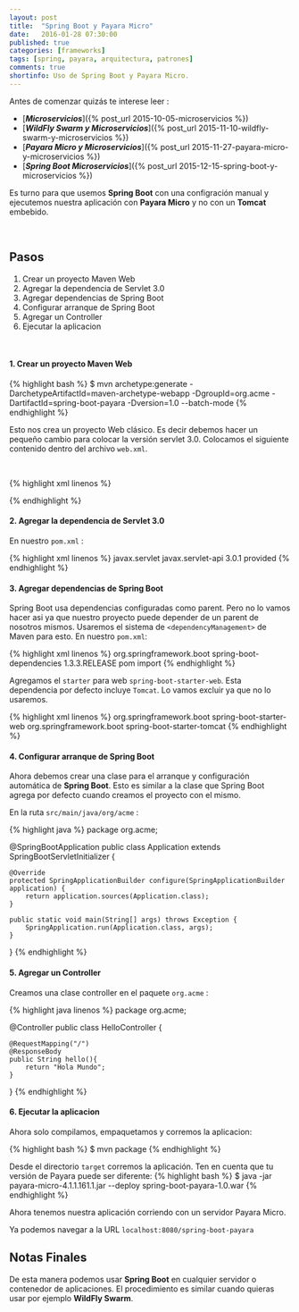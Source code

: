 ```yaml
---
layout: post
title:  "Spring Boot y Payara Micro"
date:   2016-01-28 07:30:00
published: true
categories: [frameworks]
tags: [spring, payara, arquitectura, patrones]
comments: true
shortinfo: Uso de Spring Boot y Payara Micro.
---
```


Antes de comenzar quizás te interese leer :

* [_**Microservicios**_]({% post_url 2015-10-05-microservicios %})
* [_**WildFly Swarm y Microservicios**_]({% post_url 2015-11-10-wildfly-swarm-y-microservicios %})
* [_**Payara Micro y Microservicios**_]({% post_url 2015-11-27-payara-micro-y-microservicios %})
* [_**Spring Boot Microservicios**_]({% post_url 2015-12-15-spring-boot-y-microservicios %})

Es turno para que usemos **Spring Boot** con una configración manual y ejecutemos nuestra aplicación con **Payara Micro** y no con un **Tomcat** embebido.

<br/>

## Pasos
1. Crear un proyecto Maven Web
2. Agregar la dependencia de Servlet 3.0
3. Agregar dependencias de Spring Boot
4. Configurar arranque de Spring Boot
5. Agregar un Controller
6. Ejecutar la aplicacion

<br/>

#### 1. Crear un proyecto Maven Web
{% highlight bash %}
$ mvn archetype:generate -DarchetypeArtifactId=maven-archetype-webapp -DgroupId=org.acme -DartifactId=spring-boot-payara -Dversion=1.0 --batch-mode
{% endhighlight %}

Esto nos crea un proyecto Web clásico. Es decir debemos hacer un pequeño cambio para colocar la versión servlet 3.0. Colocamos el siguiente contenido dentro del archivo `web.xml`.

<br/>

{% highlight xml linenos %}
<?xml version="1.0" encoding="UTF-8"?>
<web-app version="3.0" xmlns="http://java.sun.com/xml/ns/javaee"
         xmlns:xsi="http://www.w3.org/2001/XMLSchema-instance"
         xsi:schemaLocation="http://java.sun.com/xml/ns/javaee http://java.sun.com/xml/ns/javaee/web-app_3_0.xsd">

</web-app>
{% endhighlight %}<br/>


#### 2. Agregar la dependencia de Servlet 3.0
En nuestro `pom.xml` :

{% highlight xml linenos %}
<dependency>
    <groupId>javax.servlet</groupId>
    <artifactId>javax.servlet-api</artifactId>
    <version>3.0.1</version>
    <scope>provided</scope>
</dependency>
{% endhighlight %}<br/>

#### 3. Agregar dependencias de Spring Boot
Spring Boot usa dependencias configuradas como parent. Pero no lo vamos hacer asi ya que nuestro proyecto puede depender de un parent de nosotros mismos. Usaremos el sistema de `<dependencyManagement>` de Maven para esto. En nuestro `pom.xml`:

{% highlight xml linenos %}
<dependencyManagement>
    <dependencies>
        <dependency>
            <groupId>org.springframework.boot</groupId>
            <artifactId>spring-boot-dependencies</artifactId>
            <version>1.3.3.RELEASE</version>
            <type>pom</type>
            <scope>import</scope>
        </dependency>
    </dependencies>
</dependencyManagement>
{% endhighlight %}<br/>

Agregamos el `starter` para web `spring-boot-starter-web`. Esta dependencia por defecto incluye `Tomcat`. Lo vamos excluir ya que no lo usaremos.

{% highlight xml linenos %}
<dependency>
    <groupId>org.springframework.boot</groupId>
    <artifactId>spring-boot-starter-web</artifactId>
    <exclusions>
        <exclusion>
            <groupId>org.springframework.boot</groupId>
            <artifactId>spring-boot-starter-tomcat</artifactId>
        </exclusion>
    </exclusions>
</dependency>
{% endhighlight %}<br/>

#### 4. Configurar arranque de Spring Boot
Ahora debemos crear una clase para el arranque y configuración automática de **Spring Boot**. Esto es similar a la clase que Spring Boot agrega por defecto cuando creamos el proyecto con el mismo.

En la ruta `src/main/java/org/acme` :

{% highlight java %}
package org.acme;

@SpringBootApplication
public class Application extends SpringBootServletInitializer {

    @Override
    protected SpringApplicationBuilder configure(SpringApplicationBuilder application) {
        return application.sources(Application.class);
    }

    public static void main(String[] args) throws Exception {
        SpringApplication.run(Application.class, args);
    }

}
{% endhighlight %}<br/>

#### 5. Agregar un Controller
Creamos una clase controller en el paquete `org.acme` :
 
{% highlight java linenos %}
package org.acme;

@Controller
public class HelloController {

    @RequestMapping("/")
    @ResponseBody
    public String hello(){
        return "Hola Mundo";
    }
}
{% endhighlight %}<br/>



#### 6. Ejecutar la aplicacion
Ahora solo compilamos, empaquetamos y corremos la aplicacion:

{% highlight bash %}
$ mvn package
{% endhighlight %}<br/>

Desde el directorio `target` corremos la aplicación. Ten en cuenta que tu versión de Payara puede ser diferente:
{% highlight bash %}
$ java -jar payara-micro-4.1.1.161.1.jar --deploy spring-boot-payara-1.0.war
{% endhighlight %}<br/>

Ahora tenemos nuestra aplicación corriendo con un servidor Payara Micro.

Ya podemos navegar a la URL `localhost:8080/spring-boot-payara`

## Notas Finales
De esta manera podemos usar **Spring Boot** en cualquier servidor o contenedor de aplicaciones. El procedimiento es similar cuando quieras usar por ejemplo **WildFly Swarm**.
